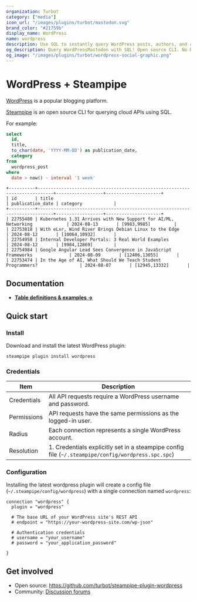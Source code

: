 ```yaml
---
organization: Turbot
category: ["media"]
icon_url: "/images/plugins/turbot/mastodon.svg"
brand_color: "#21759b"
display_name: WordPress
name: wordpress
description: Use SQL to instantly query WordPress posts, authors, and categories.
og_description: Query WordPressMastodon with SQL! Open source CLI. No DB required.
og_image: "/images/plugins/turbot/wordpress-social-graphic.png"
---
```


# WordPress + Steampipe

[WordPress](https://wordpress.com/) is a popular blogging platform.

[Steampipe](https://steampipe.io/) is an open source CLI for querying cloud APIs using SQL.

For example:

```sql
select
  id,
  title,
  to_char(date, 'YYYY-MM-DD') as publication_date,
  category
from
  wordpress_post
where 
  date > now() - interval '1 week'
```

```
+----------+----------------------------------------------------------------------------+------------------+---------------------+
| id       | title                                                                      | publication_date | category            |
+----------+----------------------------------------------------------------------------+------------------+---------------------+
| 22755480 | Kubernetes 1.31 Arrives with New Support for AI/ML, Networking             | 2024-08-13       | [9983,9985]         |
| 22753818 | With eLxr, Wind River Brings Debian Linux to the Edge                      | 2024-08-12       | [10064,10932]       |
| 22754958 | Internal Developer Portals: 3 Real World Examples                          | 2024-08-12       | [9984,12869]        |
| 22754984 | Google Angular Lead Sees Convergence in JavaScript Frameworks              | 2024-08-09       | [12406,13055]       |
| 22753474 | In the Age of AI, What Should We Teach Student Programmers?                | 2024-08-07       | [12945,13332]       |
```

## Documentation

- **[Table definitions & examples →](/plugins/turbot/wordpress/tables)**

## Quick start

### Install

Download and install the latest WordPress plugin:

```bash
steampipe plugin install wordpress
```

### Credentials

| Item        | Description  |
|-------------|--------------|
| Credentials | All API requests require a WordPress username and password. |
| Permissions | API requests have the same permissions as the logged-in user. |
| Radius      | Each connection represents a single WordPress account. |
| Resolution  | 1. Credentials explicitly set in a steampipe config file (`~/.steampipe/config/wordpress.spc.spc`) |

### Configuration

Installing the latest wordpress plugin will create a config file (`~/.steampipe/config/wordpress`) with a single connection named `wordpress`:

```hcl
connection "wordpress" {
  plugin = "wordpress"

  # The base URL of your WordPress site's REST API
  # endpoint = "https://your-wordpress-site.com/wp-json"

  # Authentication credentials
  # username = "your_username"
  # password = "your_application_password"

}
```

## Get involved

* Open source: https://github.com/turbot/steampipe-plugin-wordpress
* Community: [Discussion forums](https://github.com/turbot/steampipe/discussions)
